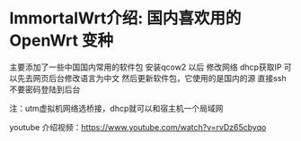 # ImmortalWrt介绍: 国内喜欢用的 OpenWrt 变种

主要添加了一些中国国内常用的软件包
安装qcow2 以后
修改网络 dhcp获取IP
可以先去网页后台修改语言为中文
然后更新软件包，它使用的是国内的源
直接ssh不要密码登陆到后台

注：utm虚拟机网络选桥接，dhcp就可以和宿主机一个局域网

youtube 介绍视频：https://www.youtube.com/watch?v=rvDz65cbyqo
